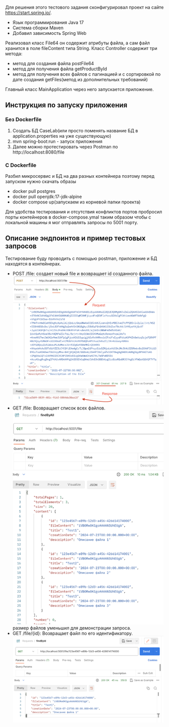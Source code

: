 Для решения этого тестового задания сконфигурировал проект
на сайте https://start.spring.io/.
- Язык программирования Java 17
- Система сборки Maven
- Добавил зависимость Spring Web

Реализовал класс File64 он содержит атрибуты файла, а сам файл хранится в поле fileContent типа String.
Класс Controller содержит три метода: 
- метод для создания файла postFile64
- метод для получения файла getProductById
- метод для получения всех файлов с пагинацией и с сортировкой по дате создания getFiles(метод из дополнительных требований)

Главный класс MainApplication через него запускается приложение.

## Инструкция по запуску приложения
### Без Dockerfile
1. Создать БД CaseLab(или просто поменять название БД в application.properties на уже существующую)
2. mvn spring-boot:run - запуск приложения
3. Далее можно протестировать через Postman по http://localhost:8080/file
### С Dockerfile
Разбил микросервис и БД на два разных контейнера поэтому перед запуском нужно скачать образы
- docker pull postgres
- docker pull openjdk:17-jdk-alpine
- docker compose up(запускаем из корневой папки проекта)

Для удобства тестирования и отсутствия конфликтов портов пробросил порты контейнеров в docker-compose.ymal таким образом чтобы с локальной машины я мог отправлять запросы по 5001 порту.
## Описание эндпоинтов и пример тестовых запросов
Тестирование буду проводить с помощью postman, приложение и БД находятся в контейнерах. 
- POST /file: создает новый file и возвращает id созданного файла.
![post.png](images%2Fpost.png)
- GET /file: Возвращает список всех файлов.
![get_all.png](images%2Fget_all.png) размер файлов уменьшил для демонстрации запроса.
- GET /file/{id}: Возвращает файл по его идентификатору.
![get.png](images%2Fget.png)